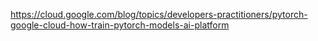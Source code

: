 
https://cloud.google.com/blog/topics/developers-practitioners/pytorch-google-cloud-how-train-pytorch-models-ai-platform